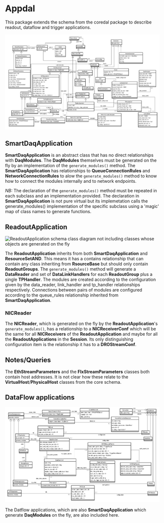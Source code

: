 # Appdal 

 This package extends the schema from the coredal package
to describe readout, dataflow and trigger  applications.

  ![schema](schema.png)


## SmartDaqApplication

 **SmartDaqApplication** is an abstract class that has no direct
relationships with **DaqModules**. The **DaqModules** themselves must
be generated on the fly by an implementation of the
`generate_modules()` method. The **SmartDaqApplication** has
relationships to **QueueConnectionRules** and
**NetworkConnectionRules** to alow the `generate_modules()` method to
know how to connect the modules internally and to network endpoints.

*NB:* The declaration of the `generate_modules()` method must be
 repeated in each subclass and an implementation provided. The
 declaration in **SmartDaqApplication** is not pure virtual but its
 implemetation calls the generate_modules() implementation of the
 specific subclass using a 'magic' map of class names to generate functions.

## ReadoutApplication

 ![ReadoutApplication schema class diagram not including classes whose
  objects are generated on the fly](roApp.png)

 The **ReadoutApplication** inherits from both **SmartDaqApplication**
and **ResourceSetAND**. This means it has a contains relationship that
can contain any class inheriting from **RsourceBase** but should only
contain **ReadoutGroups**. The `generate_modules()` method will
generate a **DataReader** and set of **DataLinkHandlers** for each
**ReadoutGroup** plus a single **TPHandler**. The modules are created
according to the configuration given by the data_reader, link_handler
and tp_handler relationships respectively. Connections between pairs
of modules are configured according to the queue_rules relationship
inherited from **SmartDaqApplication**.

### NICReader

 The **NICReader**, which is generated on the fly by the
**ReadoutApplication**'s `generate_modules()`, has a relationship to a
**NICReceiverConf** which will be the same for all **NICReceivers** of
the **ReadoutApplication** and maybe for all the
**ReadoutApplications** in the **Session**. Its only distinguishing
configuration item is the relationship it has to a **DROStreamConf**.

## Notes/Queries

The **EthStreamParameters** and the **FlxStreamParameters** classes
both contain host addresses. It is not clear how these relate to the
**VirtualHost**/**PhysicalHost** classes from the core schema.


## DataFlow applications

  ![DFApplication](DFApplication.png)

The Datflow applications, which are also **SmartDaqApplication** which
generate **DaqModules** on the fly, are also included here.